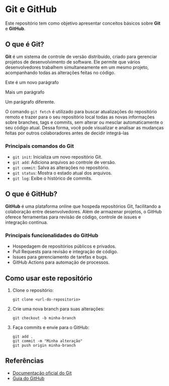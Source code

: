 # Git e GitHub

Este repositório tem como objetivo apresentar conceitos básicos sobre **Git** e **GitHub**.

## O que é Git?

**Git** é um sistema de controle de versão distribuído, criado para gerenciar projetos de desenvolvimento de software. Ele permite que vários desenvolvedores trabalhem simultaneamente em um mesmo projeto, acompanhando todas as alterações feitas no código.

Este é um novo parágrafo

Mais um parágrafo

Um parágrafo diferente.

O comando `git fetch` é utilizado para buscar atualizações do repositório remoto e trazer para o seu repositório local todas as novas informações sobre branches, tags e commits, sem alterar ou mesclar automaticamente o seu código atual. Dessa forma, você pode visualizar e analisar as mudanças feitas por outros colaboradores antes de decidir integrá-las

### Principais comandos do Git

- `git init`: Inicializa um novo repositório Git.
- `git add`: Adiciona arquivos ao controle de versão.
- `git commit`: Salva as alterações no repositório.
- `git status`: Mostra o estado atual dos arquivos.
- `git log`: Exibe o histórico de commits.

## O que é GitHub?

**GitHub** é uma plataforma online que hospeda repositórios Git, facilitando a colaboração entre desenvolvedores. Além de armazenar projetos, o GitHub oferece ferramentas para revisão de código, controle de issues e integração contínua.

### Principais funcionalidades do GitHub

- Hospedagem de repositórios públicos e privados.
- Pull Requests para revisão e integração de código.
- Issues para gerenciamento de tarefas e bugs.
- GitHub Actions para automação de processos.

## Como usar este repositório

1. Clone o repositório:
   ```
   git clone <url-do-repositorio>
   ```
2. Crie uma nova branch para suas alterações:
   ```
   git checkout -b minha-branch
   ```
3. Faça commits e envie para o GitHub:
   ```
   git add .
   git commit -m "Minha alteração"
   git push origin minha-branch
   ```

## Referências

- [Documentação oficial do Git](https://git-scm.com/doc)
- [Guia do GitHub](https://docs.github.com/pt)